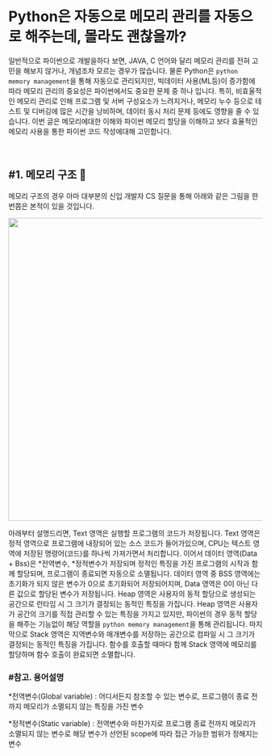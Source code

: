 # Python은 자동으로 메모리 관리를 자동으로 해주는데, 몰라도 괜찮을까?

일반적으로 파이썬으로 개발을하다 보면, JAVA, C 언어와 달리 메모리 관리를 전혀 고민을 해보지 않거나, 개념조차 모르는 경우가 많습니다. 물론 Python은 `python memory management`을 통해 자동으로 관리되지만, 빅데이터 사용(ML등)이 증가함에 따라 메모리 관리의 중요성은 파이썬에서도 중요한 문제 중 하나 입니다. 특히, 비효울적인 메모리 관리로 인해 프로그램 및 서버 구성요소가 느려지거나, 메모리 누수 등으로 테스트 및 디버깅에 많은 시간을 낭비하며, 데이터 동시 처리 문제 등에도 영향을 줄 수 있습니다. 
이번 글은 메모리에대한 이해와 파이썬 메모리 할당을 이해하고 보다 효율적인 메모리 사용을 통한 파이썬 코드 작성에대해 고민합니다.

<br>

## #1. 메모리 구조 📝
메모리 구조의 경우 아마 대부분의 신입 개발자 CS 질문을 통해 아래와 같은 그림을 한 번쯤은 본적이 있을 것입니다.

<p align="center"><img src="https://github.com/C-auto/share-docs/assets/91866763/740f13d5-9305-474c-95c0-8b538593a1dc" width="600"></p>

아래부터 설명드리면, Text 영역은 실행할 프로그램의 코드가 저장됩니다. Text 영역은 정적 영역으로 프로그램에 내장되어 있는 소스 코드가 들어가있으며, CPU는 텍스트 영역에 저장된 명령어(코드)를 하나씩 가져가면서 처리합니다. 이어서 데이터 영역(Data + Bss)은 *전역변수, *정적변수가 저장되며 정적인 특징을 가진 프로그램의 시작과 함께 할당되며, 프로그램이 종료되면 자동으로 소멸됩니다. 데이터 영역 중 BSS 영역에는 초기화가 되지 않은 변수가 0으로 초기화되어 저장되어지며, Data 영역은 0이 아닌 다른 값으로 할당된 변수가 저장됩니다. Heap 영역은 사용자의 동적 할당으로 생성되는 공간으로 런타임 시 그 크기가 결정되는 동적인 특징을 가집니다. Heap 영역은 사용자가 공간의 크기를 직접 관리할 수 있는 특징을 가지고 있지만, 파이썬의 경우 동적 할당을 해주는 기능없이 해당 역할을 `python memory management`을 통해 관리됩니다. 마지막으로 Stack 영역은 지역변수와 매개변수를 저장하는 공간으로 컴파일 시 그 크기가 결정되는 동적인 특징을 가집니다. 함수를 호출할 때마다 함께 Stack 영역에 메모리를 할당하며 함수 호출이 완료되면 소멸합니다.

### #참고. 용어설명
*전역변수(Global variable) : 어디서든지 참조할 수 있는 변수로, 프로그램이 종료 전까지 메모리가 소멸되지 않는 특징을 가진 변수

*정적변수(Static variable) : 전역변수와 마찬가지로 프로그램 종료 전까지 메모리가 소멸되지 않는 변수로 해당 변수가 선언된 scope에 따라 접근 가능한 범위가 정해지는 변수


<br>
